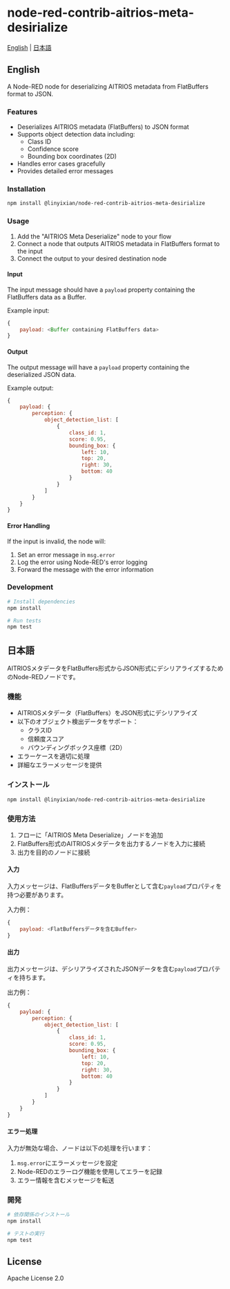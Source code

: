 # node-red-contrib-aitrios-meta-desirialize

[English](#english) | [日本語](#japanese)

## English

A Node-RED node for deserializing AITRIOS metadata from FlatBuffers format to JSON.

### Features

- Deserializes AITRIOS metadata (FlatBuffers) to JSON format
- Supports object detection data including:
  - Class ID
  - Confidence score
  - Bounding box coordinates (2D)
- Handles error cases gracefully
- Provides detailed error messages

### Installation

```bash
npm install @linyixian/node-red-contrib-aitrios-meta-desirialize
```

### Usage

1. Add the "AITRIOS Meta Deserialize" node to your flow
2. Connect a node that outputs AITRIOS metadata in FlatBuffers format to the input
3. Connect the output to your desired destination node

#### Input

The input message should have a `payload` property containing the FlatBuffers data as a Buffer.

Example input:
```javascript
{
    payload: <Buffer containing FlatBuffers data>
}
```

#### Output

The output message will have a `payload` property containing the deserialized JSON data.

Example output:
```javascript
{
    payload: {
        perception: {
            object_detection_list: [
                {
                    class_id: 1,
                    score: 0.95,
                    bounding_box: {
                        left: 10,
                        top: 20,
                        right: 30,
                        bottom: 40
                    }
                }
            ]
        }
    }
}
```

#### Error Handling

If the input is invalid, the node will:
1. Set an error message in `msg.error`
2. Log the error using Node-RED's error logging
3. Forward the message with the error information

### Development

```bash
# Install dependencies
npm install

# Run tests
npm test
```

## 日本語

AITRIOSメタデータをFlatBuffers形式からJSON形式にデシリアライズするためのNode-REDノードです。

### 機能

- AITRIOSメタデータ（FlatBuffers）をJSON形式にデシリアライズ
- 以下のオブジェクト検出データをサポート：
  - クラスID
  - 信頼度スコア
  - バウンディングボックス座標（2D）
- エラーケースを適切に処理
- 詳細なエラーメッセージを提供

### インストール

```bash
npm install @linyixian/node-red-contrib-aitrios-meta-desirialize
```

### 使用方法

1. フローに「AITRIOS Meta Deserialize」ノードを追加
2. FlatBuffers形式のAITRIOSメタデータを出力するノードを入力に接続
3. 出力を目的のノードに接続

#### 入力

入力メッセージは、FlatBuffersデータをBufferとして含む`payload`プロパティを持つ必要があります。

入力例：
```javascript
{
    payload: <FlatBuffersデータを含むBuffer>
}
```

#### 出力

出力メッセージは、デシリアライズされたJSONデータを含む`payload`プロパティを持ちます。

出力例：
```javascript
{
    payload: {
        perception: {
            object_detection_list: [
                {
                    class_id: 1,
                    score: 0.95,
                    bounding_box: {
                        left: 10,
                        top: 20,
                        right: 30,
                        bottom: 40
                    }
                }
            ]
        }
    }
}
```

#### エラー処理

入力が無効な場合、ノードは以下の処理を行います：
1. `msg.error`にエラーメッセージを設定
2. Node-REDのエラーログ機能を使用してエラーを記録
3. エラー情報を含むメッセージを転送

### 開発

```bash
# 依存関係のインストール
npm install

# テストの実行
npm test
```

## License

Apache License 2.0
